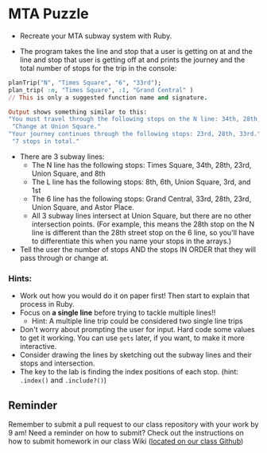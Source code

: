 # MTA Puzzle

- Recreate your MTA subway system with Ruby.

- The program takes the line and stop that a user is getting on at and the line
  and stop that user is getting off at and prints the journey and the total number of stops for the trip in the console:

```ruby
planTrip("N", "Times Square", "6", "33rd"); 
plan_trip( :n, "Times Square", :l, "Grand Central" )
// This is only a suggested function name and signature.

Output shows something similar to this:
"You must travel through the following stops on the N line: 34th, 28th, 23rd, Union Square."
 "Change at Union Square."
"Your journey continues through the following stops: 23rd, 28th, 33rd."
 "7 stops in total."
```

- There are 3 subway lines:
  - The N line has the following stops: Times Square, 34th, 28th, 23rd, Union Square, and 8th
  - The L line has the following stops: 8th, 6th, Union Square, 3rd, and 1st
  - The 6 line has the following stops: Grand Central, 33rd, 28th, 23rd, Union Square, and Astor Place.
  - All 3 subway lines intersect at Union Square, but there are no other intersection points. (For example, this means the 28th stop on the N line is different than the 28th street stop on the 6 line, so you'll have to differentiate this when you name your stops in the arrays.)
- Tell the user the number of stops AND the stops IN ORDER that they will pass through or change at.

### Hints:

- Work out how you would do it on paper first! Then start to explain that process in Ruby.
- Focus on **a single line** before trying to tackle multiple lines!!
  - Hint: A multiple line trip could be considered two single line trips
- Don't worry about prompting the user for input. Hard code some values to get it working. You can use `gets` later, if you want, to make it more interactive.
- Consider drawing the lines by sketching out the subway lines and their stops and intersection.
- The key to the lab is finding the index positions of each stop. (hint: `.index()` and `.include?()`)


## Reminder
Remember to submit a pull request to our class repository with your work by 9 am! Need a reminder on how to submit? Check out the instructions on how to submit homework in our class Wiki ([located on our class Github](https://github.com/ship-of-the-desert/homework_submission_steps))